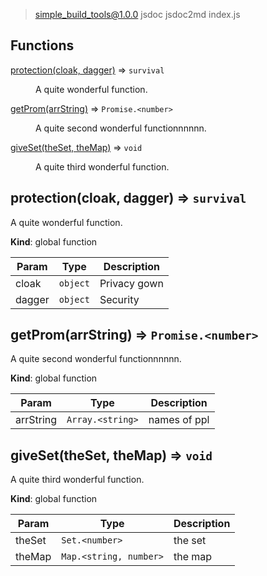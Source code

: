 
> simple_build_tools@1.0.0 jsdoc
> jsdoc2md index.js

## Functions

<dl>
<dt><a href="#protection">protection(cloak, dagger)</a> ⇒ <code>survival</code></dt>
<dd><p>A quite wonderful function.</p>
</dd>
<dt><a href="#getProm">getProm(arrString)</a> ⇒ <code>Promise.&lt;number&gt;</code></dt>
<dd><p>A quite second wonderful functionnnnnn.</p>
</dd>
<dt><a href="#giveSet">giveSet(theSet, theMap)</a> ⇒ <code>void</code></dt>
<dd><p>A quite third wonderful function.</p>
</dd>
</dl>

<a name="protection"></a>

## protection(cloak, dagger) ⇒ <code>survival</code>
A quite wonderful function.

**Kind**: global function  

| Param | Type | Description |
| --- | --- | --- |
| cloak | <code>object</code> | Privacy gown |
| dagger | <code>object</code> | Security |

<a name="getProm"></a>

## getProm(arrString) ⇒ <code>Promise.&lt;number&gt;</code>
A quite second wonderful functionnnnnn.

**Kind**: global function  

| Param | Type | Description |
| --- | --- | --- |
| arrString | <code>Array.&lt;string&gt;</code> | names of ppl |

<a name="giveSet"></a>

## giveSet(theSet, theMap) ⇒ <code>void</code>
A quite third wonderful function.

**Kind**: global function  

| Param | Type | Description |
| --- | --- | --- |
| theSet | <code>Set.&lt;number&gt;</code> | the set |
| theMap | <code>Map.&lt;string, number&gt;</code> | the map |

